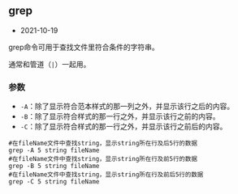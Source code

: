 ## grep

- 2021-10-19

grep命令可用于查找文件里符合条件的字符串。

通常和管道（`|`）一起用。

### 参数

- `-A`：除了显示符合范本样式的那一列之外，并显示该行之后的内容。
- `-B`：除了显示符合样式的那一行之外，并显示该行之前的内容。
- `-C`：除了显示符合样式的那一行之外，并显示该行之前后的内容。 

```shell
#在fileName文件中查找string，显示string所在行及后5行的数据
grep -A 5 string fileName
#在fileName文件中查找string，显示string所在行及前5行的数据
grep -B 5 string fileName
#在fileName文件中查找string，显示string所在行及前后5行的数据
grep -C 5 string fileName
```